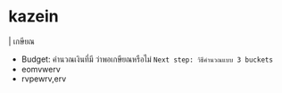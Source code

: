 ﻿# kazein <img href="https://github.com/user-attachments/assets/d7370d83-bad3-4df1-892b-dc083502730a">
 | เกษียณ

- Budget: คำนวณเงินที่มี ว่าพอเกษียณหรือไม่ `Next step: วิธีคำนวณแบบ 3 buckets`
- eomvwerv
- rvpewrv,erv
